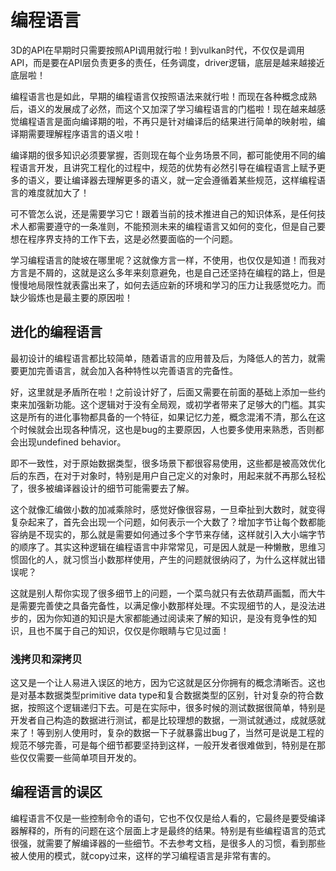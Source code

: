 # 编程语言

3D的API在早期时只需要按照API调用就行啦！到vulkan时代，不仅仅是调用API，而是要在API层负责更多的责任，任务调度，driver逻辑，底层是越来越接近底层啦！

编程语言也是如此，早期的编程语言仅按照语法来就行啦！而现在各种概念成熟后，语义的发展成了必然，而这个又加深了学习编程语言的门槛啦！现在越来越感觉编程语言是面向编译期的啦，不再只是针对编译后的结果进行简单的映射啦，编译期需要理解程序语言的语义啦！

编译期的很多知识必须要掌握，否则现在每个业务场景不同，都可能使用不同的编程语言开发，且讲究工程化的过程中，规范的优势有必然引导在编程语言上赋予更多的语义，要让编译器去理解更多的语义，就一定会遵循着某些规范，这样编程语言的难度就加大了！

可不管怎么说，还是需要学习它！跟着当前的技术推进自己的知识体系，是任何技术人都需要遵守的一条准则，不能预测未来的编程语言又如何的变化，但是自己要想在程序界支持的工作下去，这是必然要面临的一个问题。

学习编程语言的陡坡在哪里呢？这就像方言一样，不使用，也仅仅是知道！而我对方言是不屑的，这就是这么多年来刻意避免，也是自己还坚持在编程的路上，但是慢慢地局限性就表露出来了，如何去适应新的环境和学习的压力让我感觉吃力。而缺少锻炼也是最主要的原因啦！

## 进化的编程语言
最初设计的编程语言都比较简单，随着语言的应用普及后，为降低人的苦力，就需要更加完善语言，就会加入各种特性以完善语言的完备性。

好，这里就是矛盾所在啦！之前设计好了，后面又需要在前面的基础上添加一些约束来加强新功能。这个逻辑对于没有全局观，或初学者带来了足够大的门槛。其实这是所有的进化事物都具备的一个特征，如果记忆力差，概念混淆不清，那么在这个时候就会出现各种情况，这也是bug的主要原因，人也要多使用来熟悉，否则都会出现undefined behavior。

即不一致性，对于原始数据类型，很多场景下都很容易使用，这些都是被高效优化后的东西，在对于对象时，特别是用户自己定义的对象时，用起来就不再那么轻松了，很多被编译器设计的细节可能需要去了解。 

这个就像汇编做小数的加减乘除时，感觉好像很容易，一旦牵扯到大数时，就变得复杂起来了，首先会出现一个问题，如何表示一个大数了？增加字节让每个数都能容纳是不现实的，那么就是需要如何通过多个字节来存储，这样就引入大小端字节的顺序了。其实这种逻辑在编程语言中非常常见，可是因人就是一种懒散，思维习惯固化的人，就习惯当小数那样使用，产生的问题就很纳闷了，为什么这样就出错误呢？

这就是别人帮你实现了很多细节上的问题，一个菜鸟就只有去依葫芦画瓢，而大牛是需要完善使之具备完备性，以满足像小数那样处理。不实现细节的人，是没法进步的，因为你知道的知识是大家都能通过阅读来了解的知识，是没有竞争性的知识，且也不属于自己的知识，仅仅是你眼睛与它见过面！

### 浅拷贝和深拷贝
这又是一个让人易进入误区的地方，因为它这就是区分你拥有的概念清晰否。这也是对基本数据类型primitive data type和复合数据类型的区别，针对复杂的符合数据，按照这个逻辑递归下去。可是在实际中，很多时候的测试数据很简单，特别是开发者自己构造的数据进行测试，都是比较理想的数据，一测试就通过，成就感就来了！等到别人使用时，复杂的数据一下子就暴露出bug了，当然可是说是工程的规范不够完善，可是每个细节都要坚持到这样，一般开发者很难做到，特别是在那些仅仅需要一些简单项目开发的。

## 编程语言的误区
编程语言不仅是一些控制命令的语句，它也不仅仅是给人看的，它最终是要受编译器解释的，所有的问题在这个层面上才是最终的结果。特别是有些编程语言的范式很强，就需要了解编译器的一些细节。不去参考文档，是很多人的习惯，看到那些被人使用的模式，就copy过来，这样的学习编程语言是非常有害的。
